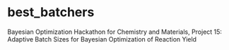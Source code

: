 # best_batchers
Bayesian Optimization Hackathon for Chemistry and Materials, Project 15: Adaptive Batch Sizes for Bayesian Optimization of Reaction Yield
